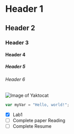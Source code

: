 # Header 1
## Header 2
### Header 3
#### Header 4
##### Header 5
###### Header 6 

![Image of Yaktocat](https://octodex.github.com/images/yaktocat.png)


``` javascript
var myVar = "Hello, world!";
```

- [x] Lab1
- [ ] Complete paper Reading
- [ ] Complete Resume
